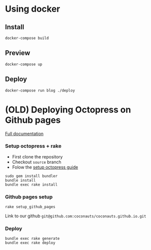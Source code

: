 # Using docker


## Install

    docker-compose build

## Preview

    docker-compose up

## Deploy

    docker-compose run blog ./deploy


# (OLD) Deploying Octopress on Github pages

[Full documentation](http://octopress.org/docs/deploying/github/)

### Setup octopress + rake

* First clone the repository
* Checkout `source` branch
* Folow the [setup octopress guide](http://octopress.org/docs/setup/)
```
sudo gem install bundler
bundle install
bundle exec rake install
```

### Github pages setup

    rake setup_github_pages

Link to our github `git@github.com:coconauts/coconauts.github.io.git`

### Deploy

```
bundle exec rake generate
bundle exec rake deploy
```
